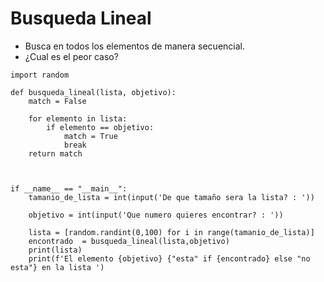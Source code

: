 # Busqueda Lineal

* Busca en todos los elementos de manera secuencial.
* ¿Cual es el peor caso?

~~~
import random

def busqueda_lineal(lista, objetivo):
    match = False
    
    for elemento in lista:
        if elemento == objetivo:
            match = True
            break
    return match



if __name__ == "__main__":
    tamanio_de_lista = int(input('De que tamaño sera la lista? : '))
    
    objetivo = int(input('Que numero quieres encontrar? : '))
    
    lista = [random.randint(0,100) for i in range(tamanio_de_lista)]
    encontrado  = busqueda_lineal(lista,objetivo)
    print(lista)
    print(f'El elemento {objetivo} {"esta" if {encontrado} else "no esta"} en la lista ')
~~~

